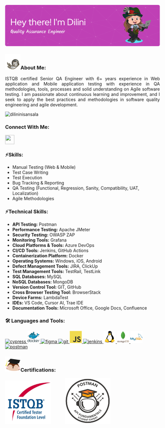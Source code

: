 ![Header](./github-header-image.png)

<h3 align="left"><img width="50" height="50" src="68747470733a2f2f6d656469612e67697068792e636f6d2f6d656469612f56674344417a634b767352364f4d307557672f67697068792e676966.gif" />About Me:</h3>
<p align="justify">ISTQB certified Senior QA Engineer with 6+ years experience in Web application and Mobile application testing with experience in QA methodologies, tools, processes and solid understanding on Agile software testing. I am passionate about continuous learning and improvement, and I seek to apply the best practices and methodologies in software quality engineering and agile development.</p>

<p align="left"> <img src="https://komarev.com/ghpvc/?username=dilininisansala&label=Profile%20views&color=0e75b6&style=flat" alt="dilininisansala" /> </p>

<h3 align="left">Connect With Me:</h3>
<p align="left">
<a href="https://www.linkedin.com/in/dilini-nisansala-seniorqa/" target="blank"><img align="center" src="https://cdn3.iconfinder.com/data/icons/inficons/512/linkedin.png" height="30" width="30"/></a>
</p>

<h3 align="left">⚡️Skills:</h3>
<ul>
<li>Manual Testing (Web & Mobile)</li>
<li>Test Case Writing</li>
<li>Test Execution</li>
<li>Bug Tracking & Reporting</li>  
<li>QA Testing (Functional, Regression, Sanity, Compatibility, UAT, Localization)</li>
<li>Agile Methodologies</li>
</ul>

<h3 align="left">⚡️Technical Skills:</h3>
<ul>
<li><b>API Testing:</b> Postman</li>
<li><b>Performance Testing:</b> Apache JMeter</li>
<li><b>Security Testing:</b> OWASP ZAP</li>  
<li><b>Monitoring Tools:</b> Grafana</li>
<li><b>Cloud Platforms & Tools:</b> Azure DevOps</li>    
<li><b>CI/CD Tools:</b> Jenkins, GitHub Actions</li>  
<li><b>Containerization Platform:</b> Docker</li> 
<li><b>Operating Systems:</b> Windows, iOS, Android</li> 
<li><b>Defect Management Tools:</b> JIRA, ClickUp</li>
<li><b>Test Management Tools:</b> TestRail, TestLink</li>
<li><b>SQL Databases:</b> MySQL</li>
<li><b>NoSQL Databases:</b> MongoDB</li>
<li><b>Version Control Tool:</b> GIT, GitHub </li>
<li><b>Cross Browser Testing Tool:</b> BrowserStack</li>
<li><b>Device Farms:</b> LambdaTest</li>
<li><b>IDEs:</b> VS Code, Cursor AI, Trae IDE</li>
<li><b>Documentation Tools:</b> Microsoft Office, Google Docs, Confluence</li>
</ul>

<h3 align="left">🛠️ Languages and Tools:</h3>
<p align="left"> <a href="https://www.cypress.io" target="_blank" rel="noreferrer"> <img src="https://raw.githubusercontent.com/simple-icons/simple-icons/6e46ec1fc23b60c8fd0d2f2ff46db82e16dbd75f/icons/cypress.svg" alt="cypress" width="40" height="40"/> </a> <a href="https://www.docker.com/" target="_blank" rel="noreferrer"> <img src="https://raw.githubusercontent.com/devicons/devicon/master/icons/docker/docker-original-wordmark.svg" alt="docker" width="40" height="40"/> </a> <a href="https://www.figma.com/" target="_blank" rel="noreferrer"> <img src="https://www.vectorlogo.zone/logos/figma/figma-icon.svg" alt="figma" width="40" height="40"/> </a> <a href="https://git-scm.com/" target="_blank" rel="noreferrer"> <img src="https://www.vectorlogo.zone/logos/git-scm/git-scm-icon.svg" alt="git" width="40" height="40"/> </a> <a href="https://developer.mozilla.org/en-US/docs/Web/JavaScript" target="_blank" rel="noreferrer"> <img src="https://raw.githubusercontent.com/devicons/devicon/master/icons/javascript/javascript-original.svg" alt="javascript" width="40" height="40"/> </a> <a href="https://www.jenkins.io" target="_blank" rel="noreferrer"> <img src="https://www.vectorlogo.zone/logos/jenkins/jenkins-icon.svg" alt="jenkins" width="40" height="40"/> </a> <a href="https://www.linux.org/" target="_blank" rel="noreferrer"> <img src="https://raw.githubusercontent.com/devicons/devicon/master/icons/linux/linux-original.svg" alt="linux" width="40" height="40"/> </a> <a href="https://www.mongodb.com/" target="_blank" rel="noreferrer"> <img src="https://raw.githubusercontent.com/devicons/devicon/master/icons/mongodb/mongodb-original-wordmark.svg" alt="mongodb" width="40" height="40"/> </a> <a href="https://www.mysql.com/" target="_blank" rel="noreferrer"> <img src="https://raw.githubusercontent.com/devicons/devicon/master/icons/mysql/mysql-original-wordmark.svg" alt="mysql" width="40" height="40"/> </a> <a href="https://postman.com" target="_blank" rel="noreferrer"> <img src="https://www.vectorlogo.zone/logos/getpostman/getpostman-icon.svg" alt="postman" width="40" height="40"/> </a> </p>

<h3 align="left"><img width="50" height="50" src="68747470733a2f2f6d656469.gif" />Certifications:</h3>
<div align="left">
  <img src="ISTQB.jpg" alt="ISTQB" width="150px" style="margin-right: 40px;">  
  <img src="assertion-MUzmA8BxSqSXezGN6SqwYA.png" alt="Postman API Fundamentals Student Expert Badge" width="150px">
</div>
